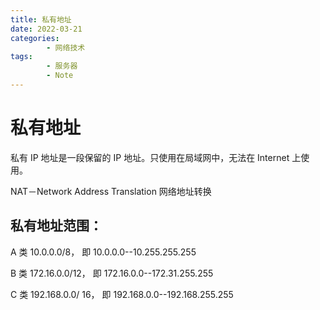 ```yaml
---
title: 私有地址
date: 2022-03-21
categories:
        - 网络技术
tags:
        - 服务器
        - Note
---
```


# 私有地址

私有 IP 地址是一段保留的 IP 地址。只使用在局域网中，无法在 Internet 上使用。

NAT－Network Address Translation 网络地址转换

## 私有地址范围：

A 类 10.0.0.0/8， 即 10.0.0.0--10.255.255.255

B 类 172.16.0.0/12， 即 172.16.0.0--172.31.255.255

C 类 192.168.0.0/ 16， 即 192.168.0.0--192.168.255.255

